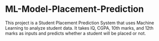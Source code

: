 # ML-Model-Placement-Prediction
This project is a Student Placement Prediction System that uses Machine Learning to analyze student data. It takes IQ, CGPA, 10th marks, and 12th marks as inputs and predicts whether a student will be placed or not. 
